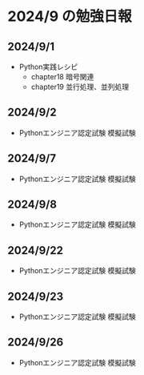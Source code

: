 # 2024/9 の勉強日報

## 2024/9/1
- Python実践レシピ
  - chapter18 暗号関連
  - chapter19 並行処理、並列処理

## 2024/9/2
- Pythonエンジニア認定試験 模擬試験

## 2024/9/7
- Pythonエンジニア認定試験 模擬試験

## 2024/9/8
- Pythonエンジニア認定試験 模擬試験

## 2024/9/22
- Pythonエンジニア認定試験 模擬試験

## 2024/9/23
- Pythonエンジニア認定試験 模擬試験

## 2024/9/26
- Pythonエンジニア認定試験 模擬試験
